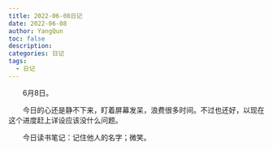 ```yaml
---
title: 2022-06-08日记
date: 2022-06-08
author: YangQun
toc: false
description:
categories: 日记
tags:
  - 日记
---
```


&emsp;&emsp;6月8日。

&emsp;&emsp;今日的心还是静不下来，盯着屏幕发呆，浪费很多时间。不过也还好，以现在这个进度赶上详设应该没什么问题。

&emsp;&emsp;今日读书笔记：记住他人的名字；微笑。
